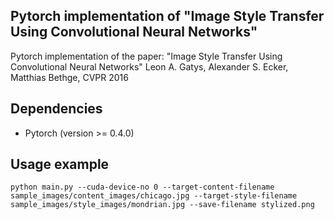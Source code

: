 Pytorch implementation of "Image Style Transfer Using Convolutional Neural Networks"
---

Pytorch implementation of the paper:
"Image Style Transfer Using Convolutional Neural Networks"
Leon A. Gatys, Alexander S. Ecker, Matthias Bethge,
CVPR 2016

Dependencies
--
* Pytorch (version >= 0.4.0)

Usage example
--
```
python main.py --cuda-device-no 0 --target-content-filename sample_images/content_images/chicago.jpg --target-style-filename sample_images/style_images/mondrian.jpg --save-filename stylized.png
```
